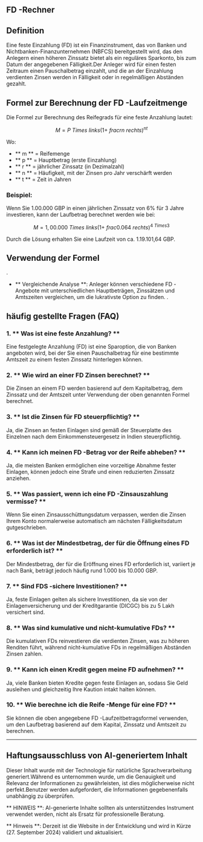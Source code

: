 ## FD -Rechner

## Definition
Eine feste Einzahlung (FD) ist ein Finanzinstrument, das von Banken und Nichtbanken-Finanzunternehmen (NBFCS) bereitgestellt wird, das den Anlegern einen höheren Zinssatz bietet als ein reguläres Sparkonto, bis zum Datum der angegebenen Fälligkeit.Der Anleger wird für einen festen Zeitraum einen Pauschalbetrag einzahlt, und die an der Einzahlung verdienten Zinsen werden in Fälligkeit oder in regelmäßigen Abständen gezahlt.

## Formel zur Berechnung der FD -Laufzeitmenge

Die Formel zur Berechnung des Reifegrads für eine feste Anzahlung lautet:

$$
M = P \ Times \ links (1 + \ frac {r} {n} \ rechts)^{nt}
$$

Wo:
- ** m ** = Reifemenge
- ** p ** = Hauptbetrag (erste Einzahlung)
- ** r ** = jährlicher Zinssatz (in Dezimalzahl)
- ** n ** = Häufigkeit, mit der Zinsen pro Jahr verschärft werden
- ** t ** = Zeit in Jahren

### Beispiel:

Wenn Sie 1.00.000 GBP in einen jährlichen Zinssatz von 6% für 3 Jahre investieren, kann der Laufbetrag berechnet werden wie bei:

$$
M = 1,00.000 \ Times \ links (1 + \ frac {0.06} {4} \ rechts)^{4 \ Times 3}
$$

Durch die Lösung erhalten Sie eine Laufzeit von ca. 1.19.101,64 GBP.

## Verwendung der Formel

.
- ** Vergleichende Analyse **: Anleger können verschiedene FD -Angebote mit unterschiedlichen Hauptbeträgen, Zinssätzen und Amtszeiten vergleichen, um die lukrativste Option zu finden.
.

## häufig gestellte Fragen (FAQ)

### 1. ** Was ist eine feste Anzahlung? **
Eine festgelegte Anzahlung (FD) ist eine Sparoption, die von Banken angeboten wird, bei der Sie einen Pauschalbetrag für eine bestimmte Amtszeit zu einem festen Zinssatz hinterlegen können.

### 2. ** Wie wird an einer FD Zinsen berechnet? **
Die Zinsen an einem FD werden basierend auf dem Kapitalbetrag, dem Zinssatz und der Amtszeit unter Verwendung der oben genannten Formel berechnet.

### 3. ** Ist die Zinsen für FD steuerpflichtig? **
Ja, die Zinsen an festen Einlagen sind gemäß der Steuerplatte des Einzelnen nach dem Einkommensteuergesetz in Indien steuerpflichtig.

### 4. ** Kann ich meinen FD -Betrag vor der Reife abheben? **
Ja, die meisten Banken ermöglichen eine vorzeitige Abnahme fester Einlagen, können jedoch eine Strafe und einen reduzierten Zinssatz anziehen.

### 5. ** Was passiert, wenn ich eine FD -Zinsauszahlung vermisse? **
Wenn Sie einen Zinsausschüttungsdatum verpassen, werden die Zinsen Ihrem Konto normalerweise automatisch am nächsten Fälligkeitsdatum gutgeschrieben.

### 6. ** Was ist der Mindestbetrag, der für die Öffnung eines FD erforderlich ist? **
Der Mindestbetrag, der für die Eröffnung eines FD erforderlich ist, variiert je nach Bank, beträgt jedoch häufig rund 1.000 bis 10.000 GBP.

### 7. ** Sind FDS -sichere Investitionen? **
Ja, feste Einlagen gelten als sichere Investitionen, da sie von der Einlagenversicherung und der Kreditgarantie (DICGC) bis zu 5 Lakh versichert sind.

### 8. ** Was sind kumulative und nicht-kumulative FDs? **
Die kumulativen FDs reinvestieren die verdienten Zinsen, was zu höheren Renditen führt, während nicht-kumulative FDs in regelmäßigen Abständen Zinsen zahlen.

### 9. ** Kann ich einen Kredit gegen meine FD aufnehmen? **
Ja, viele Banken bieten Kredite gegen feste Einlagen an, sodass Sie Geld ausleihen und gleichzeitig Ihre Kaution intakt halten können.

### 10. ** Wie berechne ich die Reife -Menge für eine FD? **
Sie können die oben angegebene FD -Laufzeitbetragsformel verwenden, um den Laufbetrag basierend auf dem Kapital, Zinssatz und Amtszeit zu berechnen.

---
## Haftungsausschluss von AI-generiertem Inhalt

Dieser Inhalt wurde mit der Technologie für natürliche Sprachverarbeitung generiert.Während es unternommen wurde, um die Genauigkeit und Relevanz der Informationen zu gewährleisten, ist dies möglicherweise nicht perfekt.Benutzer werden aufgefordert, die Informationen gegebenenfalls unabhängig zu überprüfen.

** HINWEIS **: AI-generierte Inhalte sollten als unterstützendes Instrument verwendet werden, nicht als Ersatz für professionelle Beratung.

** Hinweis **: Derzeit ist die Website in der Entwicklung und wird in Kürze (27. September 2024) validiert und aktualisiert.